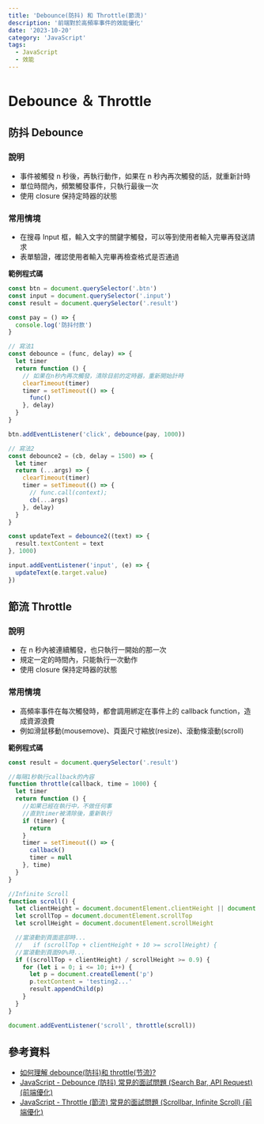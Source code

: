 ```yaml
---
title: 'Debounce(防抖) 和 Throttle(節流)'
description: '前端對於高頻率事件的效能優化'
date: '2023-10-20'
category: 'JavaScript'
tags:
  - JavaScript
  - 效能
---
```


# Debounce ＆ Throttle

## 防抖 Debounce

### 說明

- 事件被觸發 n 秒後，再執行動作，如果在 n 秒內再次觸發的話，就重新計時
- 單位時間內，頻繁觸發事件，只執行最後一次
- 使用 closure 保持定時器的狀態

### 常用情境

- 在搜尋 Input 框，輸入文字的關鍵字觸發，可以等到使用者輸入完畢再發送請求
- 表單驗證，確認使用者輸入完畢再檢查格式是否通過

**範例程式碼**

```js
const btn = document.querySelector('.btn')
const input = document.querySelector('.input')
const result = document.querySelector('.result')

const pay = () => {
  console.log('防抖付款')
}

// 寫法1
const debounce = (func, delay) => {
  let timer
  return function () {
    // 如果在n秒內再次觸發，清除目前的定時器，重新開始計時
    clearTimeout(timer)
    timer = setTimeout(() => {
      func()
    }, delay)
  }
}

btn.addEventListener('click', debounce(pay, 1000))

// 寫法2
const debounce2 = (cb, delay = 1500) => {
  let timer
  return (...args) => {
    clearTimeout(timer)
    timer = setTimeout(() => {
      // func.call(context);
      cb(...args)
    }, delay)
  }
}

const updateText = debounce2((text) => {
  result.textContent = text
}, 1000)

input.addEventListener('input', (e) => {
  updateText(e.target.value)
})
```

## 節流 Throttle

### 說明

- 在 n 秒內被連續觸發，也只執行一開始的那一次
- 規定一定的時間內，只能執行一次動作
- 使用 closure 保持定時器的狀態

### 常用情境

- 高頻率事件在每次觸發時，都會調用綁定在事件上的 callback function，造成資源浪費
- 例如滑鼠移動(mousemove)、頁面尺寸縮放(resize)、滾動條滾動(scroll)

**範例程式碼**

```js
const result = document.querySelector('.result')

//每隔1秒執行callback的內容
function throttle(callback, time = 1000) {
  let timer
  return function () {
    //如果已經在執行中，不做任何事
    //直到timer被清除後，重新執行
    if (timer) {
      return
    }
    timer = setTimeout(() => {
      callback()
      timer = null
    }, time)
  }
}

//Infinite Scroll
function scroll() {
  let clientHeight = document.documentElement.clientHeight || document.body.clientHeight
  let scrollTop = document.documentElement.scrollTop
  let scrollHeight = document.documentElement.scrollHeight

  //當滾動到頁面底部時...
  //   if (scrollTop + clientHeight + 10 >= scrollHeight) {
  //當滾動到頁面90%時...
  if ((scrollTop + clientHeight) / scrollHeight >= 0.9) {
    for (let i = 0; i <= 10; i++) {
      let p = document.createElement('p')
      p.textContent = 'testing2...'
      result.appendChild(p)
    }
  }
}

document.addEventListener('scroll', throttle(scroll))
```

## 參考資料

- [如何理解 debounce(防抖)和 throttle(节流)?](https://zhuanlan.zhihu.com/p/376247871)
- [JavaScript - Debounce (防抖) 常見的面試問題 (Search Bar, API Request) (前端優化)](https://www.youtube.com/watch?v=vCLobXMROZg)
- [JavaScript - Throttle (節流) 常見的面試問題 (Scrollbar, Infinite Scroll) (前端優化)](https://www.youtube.com/watch?v=IU83Qjax1AI)
